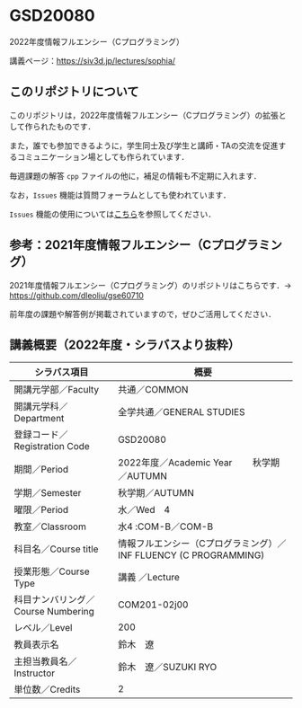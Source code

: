 # GSD20080

2022年度情報フルエンシー（Cプログラミング）

講義ページ：https://siv3d.jp/lectures/sophia/

## このリポジトリについて

このリポジトリは，2022年度情報フルエンシー（Cプログラミング）の拡張として作られたものです．

また，誰でも参加できるように，学生同士及び学生と講師・TAの交流を促進するコミュニケーション場としても作られています．

毎週課題の解答 `cpp` ファイルの他に，補足の情報も不定期に入れます．

なお，`Issues` 機能は質問フォーラムとしても使われています．

`Issues` 機能の使用については[こちら](https://github.com/dleoliu/gsd20080-pub/issues/1)を参照してください．

## 参考：2021年度情報フルエンシー（Cプログラミング）

2021年度情報フルエンシー（Cプログラミング）のリポジトリはこちらです．→ https://github.com/dleoliu/gse60710

前年度の課題や解答例が掲載されていますので，ぜひご活用してください．

## 講義概要（2022年度・シラバスより抜粋）

| シラバス項目 | 概要 |
| --- | --- |
開講元学部／Faculty | 共通／COMMON
開講元学科／Department | 全学共通／GENERAL STUDIES
登録コード／Registration Code | GSD20080
期間／Period | 2022年度／Academic Year 　　秋学期／AUTUMN
学期／Semester | 秋学期／AUTUMN
曜限／Period | 水／Wed　4
教室／Classroom | 水4 :COM-B／COM-B
科目名／Course title | 情報フルエンシー（Cプログラミング）／INF FLUENCY (C PROGRAMMING)
授業形態／Course Type | 講義 ／Lecture
科目ナンバリング／Course Numbering | COM201-02j00
レベル／Level | 200
教員表示名 | 鈴木　遼
主担当教員名／Instructor | 	鈴木　遼／SUZUKI RYO
単位数／Credits | 2
